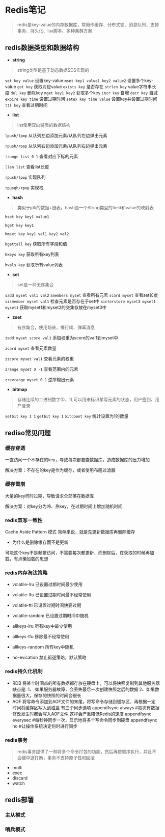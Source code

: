 # Redis笔记

> redis是key-value的内存数据库，常用作缓存、分布式锁、消息队列，支持事务、持久化、lua脚本、多种集群方案

## redis数据类型和数据结构

- **string**

> string类型是基于动态数据SDS实现的

`set key value` 设置key-value
`mset key1 value1 key2 value2` 设置多个key-value
`get key` 获取对应value
`exists key` 是否存在
`strlen key` value字符串长度
`del key` 删除key
`mget key1 key2` 获取多个key
`incr key` 自增
`decr key` 自减
`expire key time` 设置过期时间
`setex key time value` 设置key并设置过期时间
`ttl key` 查看过期时间

- **list**

> list使用双向链表的数据结构

`lpush/lpop` 从队列左边添加元素/从队列左边弹出元素

`rpush/rpop` 从队列右边添加元素/从队列右边弹出元素

`lrange list 0 1` 查看对应下标的元素

`llen list` 查看list长度

`rpush/lpop` 实现队列

`rpusqh/rpop` 实现栈

- **hash**

> 类似于jdk的数据+链表，hash是一个String类型的field和value的映射表

`hset key key1 value1`

`hget key key1`

`hmset key key1 val1 key2 val2`

`hgettall key` 获取所有字段和值

`hkeys key` 获取所有key列表

`hvals key` 获取所有value列表

- **set**

> set是一种无序集合

`sadd myset val1 val2`
`smembers myset` 查看所有元素
`scard myset` 查看set长度
`sismember myset val1` 检查元素是否存在于set中
`sinterstore myset3 myset1 myset1` 获取myset1和myset2的交集存放在myset3中

- **zset**

> 有序集合，使用场景，排行耪、弹幕消息

`zadd myset score val1` 添加权重为score的val1到myset中

`zcard myset` 查看元素数量

`zscore myset val1` 查看元素的权重

`zrange myset 0 -1` 查看范围内的元素

`zrevrange myset 0 1` 逆序输出元素

- **bitmap**

> 存储连续的二进制数字(0、1),可以用来标识某写元素的状态，用户签到、用户登录

`setbit key 1 1`
`getbit key 1`
`bitcount key` 统计设置为1的数量

## rediso常见问题

### 缓存穿透

一直访问一个不存在的key，导致每次都要查数据库，造成数据库的压力增加

解决方案：不存在的key是作为缓存，或者使用布隆过滤器

### 缓存雪崩

大量的key同时过期，导致请求全部落在数据库

解决方案：对key分为冷、热key，在过期时间上增加随机时间

### redis双写一致性

Cache Aside Pattern 模式 简单来说，就是先更新数据库再删除缓存

- 为什么是删除缓存而不是更新

可能这个key不是频繁访问，不需要每次都更新，而删除后，在获取的时候再加载，有点懒加载的思想

### redis内存淘汰策略

- volatile-lru 已设置过期时间最少使用

- volatile-lfu 已设置过期时间最不经常使用

- volatile-ttl 已设置过期时间快要过期

- volatile-random 已设置过期时间中随机

- allkeys-lru 所有key中最少使用

- allkeys-lfu 移除最不经常使用

- allkeys-random 所有key中随机

- no-evication 禁止驱逐策略，默认策略

### redis持久化机制

- RDB 将某个时间点的所有数据都存放在硬盘上，可以将快照复制到其他服务器 缺点是:
  1、 如果服务器故障，会丢失最后一次创建快照之后的数据 2、如果数据量很大，保存的快照的时间会很长
- AOF 将写命令添加到AOF文件的末尾，将写命令存储到缓存区，再根据一定时间将缓存区写入到磁盘 有三个同步选项 appendfsync always
  #每次有数据修改发生时都会写入AOF文件,这样会严重降低Redis的速度 appendfsync everysec #每秒钟同步一次，显示地将多个写命令同步到硬盘 appendfsync no
  #让操作系统决定何时进行同步

### redis事务

> redis事务提供了一种将多个命令打包的功能，然后再按顺序执行，并且不会被中途打断，事务不支持原子性和回滚

- multi
- exec
- discard
- watch

## redis部署

### 主从模式

### 哨兵模式